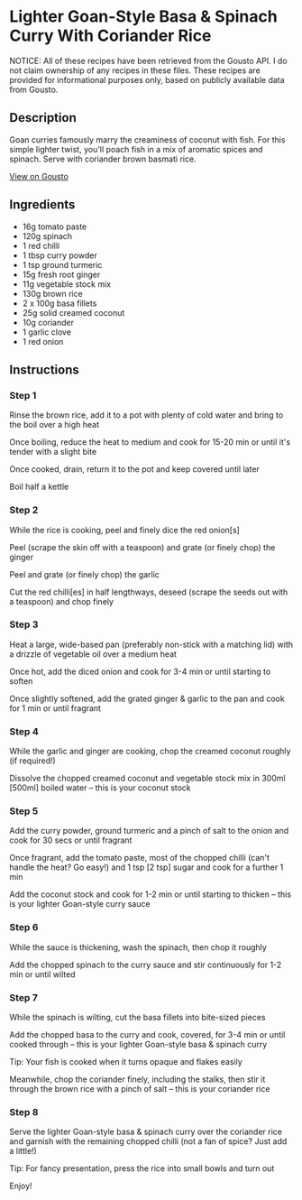 # Lighter Goan-Style Basa & Spinach Curry With Coriander Rice

NOTICE: All of these recipes have been retrieved from the Gousto API. I do not claim ownership of any recipes in these files. These recipes are provided for informational purposes only, based on publicly available data from Gousto.

## Description

Goan curries famously marry the creaminess of coconut with fish. For this simple lighter twist, you'll poach fish in a mix of aromatic spices and spinach. Serve with coriander brown basmati rice. 

[View on Gousto](https://www.gousto.co.uk/recipes/cookbook/lighter-goan-style-basa-spinach-curry-with-coriander-rice)

## Ingredients

- 16g tomato paste
- 120g spinach
- 1 red chilli
- 1 tbsp curry powder
- 1 tsp ground turmeric
- 15g fresh root ginger
- 11g vegetable stock mix
- 130g brown rice
- 2 x 100g basa fillets
- 25g solid creamed coconut
- 10g coriander
- 1 garlic clove
- 1 red onion

## Instructions


### Step 1

Rinse the brown rice, add it to a pot with plenty of cold water and bring to the boil over a high heat

Once boiling, reduce the heat to medium and cook for 15-20 min or until it's tender with a slight bite

Once cooked, drain, return it to the pot and keep covered until later

Boil half a kettle


### Step 2

While the rice is cooking, peel and finely dice the red onion<span class="text-danger">[s]</span>

Peel (scrape the skin off with a teaspoon) and grate (or finely chop) the ginger

Peel and grate (or finely chop) the garlic

Cut the red chilli<span class="text-danger">[es]</span> in half lengthways, deseed (scrape the seeds out with a teaspoon) and chop finely


### Step 3

Heat a large, wide-based pan (preferably non-stick with a matching lid) with a drizzle of vegetable oil over a medium heat

Once hot, add the diced onion and cook for 3-4 min or until starting to soften

Once slightly softened, add the grated ginger & garlic to the pan and cook for 1 min or until fragrant


### Step 4

While the garlic and ginger are cooking, chop the creamed coconut roughly (if required!)

Dissolve the chopped creamed coconut and vegetable stock mix in 300ml <span class="text-danger">[500ml]</span> boiled water – this is your coconut stock


### Step 5

Add the curry powder, ground turmeric and a pinch of salt to the onion and cook for 30 secs or until fragrant

Once fragrant, add the tomato paste, most of the chopped chilli (can't handle the heat? Go easy!) and 1 tsp<span class="text-danger"> [2 tsp]</span> sugar and cook for a further 1 min

Add the coconut stock and cook for 1-2 min or until starting to thicken – this is your lighter Goan-style curry sauce


### Step 6

While the sauce is thickening, wash the spinach, then chop it roughly

Add the chopped spinach to the curry sauce and stir continuously for 1-2 min or until wilted


### Step 7

While the spinach is wilting, cut the basa fillets into bite-sized pieces

Add the chopped basa to the curry and cook, covered, for 3-4 min or until cooked through – this is your lighter Goan-style basa & spinach curry

Tip: Your fish is cooked when it turns opaque and flakes easily

Meanwhile, chop the coriander finely, including the stalks, then stir it through the brown rice with a pinch of salt – this is your coriander rice

### Step 8

Serve the lighter Goan-style basa & spinach curry over the coriander rice and garnish with the remaining chopped chilli (not a fan of spice? Just add a little!)

Tip: For fancy presentation, press the rice into small bowls and turn out

Enjoy!

